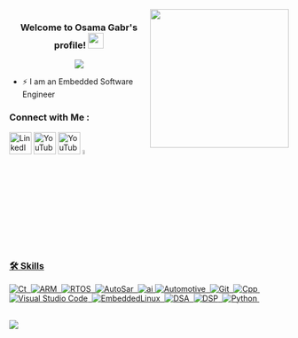 
<img width="250" align="right" src="https://c.tenor.com/_DOBjnGspYAAAAAM/code-coding.gif">


<h3 align="center">
  Welcome to Osama Gabr's profile!
  <img src="https://media.giphy.com/media/hvRJCLFzcasrR4ia7z/giphy.gif" width="28">
</h3>

<!-- Typing SVG by DenverCoder1 - https://github.com/DenverCoder1/readme-typing-svg -->
<p align="center">
  <a href="https://github.com/DenverCoder1/readme-typing-svg"><img src="https://readme-typing-svg.herokuapp.com/?lines=Embedded%20Software%20Engineer;Always%20learning%20new%20things&font=Fira%20Code&center=true&width=440&height=45&color=f75c7e&vCenter=true&size=22"></a>
</p> 

- ⚡ I am an Embedded Software Engineer


### Connect with Me :

<a href="https://linkedin.com/in/osama-gabr"><img alt="LinkedIn" title="LinkedIn" height="40" width="40" src="https://cdn.simpleicons.org/linkedin"></a>
<a href="https://t.me/Osama_Gabr"><img alt="YouTube" title="YouTube" height="40" width="40" src="https://cdn.simpleicons.org/Telegram"></a>
<a href="https://www.youtube.com/@Embedded.Projects"><img alt="YouTube" title="YouTube" height="40" width="40" src="https://cdn.simpleicons.org/youtube"></a>
<a href="mailto:eosama583@gmail.com"> <img src="https://img.icons8.com/fluent/48/000000/gmail.png" width="4.5%"/>

### 🛠 Skills
![Ct](https://img.shields.io/badge/-C%20language-05122A?style=flat&logo=C)&nbsp;
![ARM](https://img.shields.io/badge/-ARM%20microcontrollers-05122A?style=flat&logo=robor&logoColor=563D7C)&nbsp;
![RTOS](https://img.shields.io/badge/-RTOS-05122A?style=flat&logo=operatingsystem)&nbsp;
![AutoSar](https://img.shields.io/badge/-AUTOSAR-05122A?style=flat&logo=AUTOSAR&logoColor=1572B6)&nbsp;
![ai](https://img.shields.io/badge/-Tiny%20ML-05122A?style=flat&logo=ai)
![Automotive](https://img.shields.io/badge/-Automotive-05122A?style=flat&logo=car&logoColor=339933)&nbsp;
![Git](https://img.shields.io/badge/-Git-05122A?style=flat&logo=git)&nbsp;
![Cpp](https://img.shields.io/badge/-C++-05122A?style=flat&logo=cplusplus)&nbsp;
![Visual Studio Code](https://img.shields.io/badge/-Visual%20Studio%20Code-05122A?style=flat&logo=visual-studio-code&logoColor=007ACC)&nbsp;
![EmbeddedLinux](https://img.shields.io/badge/-Embedded%20Linux-05122A?style=flat&logo=linux)&nbsp;
![DSA](https://img.shields.io/badge/-DSA-05122A?style=flat&logo=network)&nbsp;
![DSP](https://img.shields.io/badge/-DSP-05122A?style=flat&logo=signals)&nbsp;
![Python](https://img.shields.io/badge/-Python%20-05122A?style=flat&logo=python)&nbsp;



<br>
<a href="https://komarev.com/ghpvc/?username=yousefdergham&style=for-the-badge">
    <img src="https://komarev.com/ghpvc/?username=yousefdergham&style=for-the-badge">
</a>
